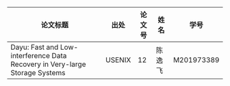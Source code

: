 | 论文标题                                                   | 出处   | 论文号 | 姓名   | 学号       |
| ---------------------------------------------------------- | ------ | ------ | ------ | ---------- |
| Dayu: Fast and Low-interference Data Recovery in Very-large Storage Systems | USENIX  |  12  | 陈逸 飞 | M201973389 |


